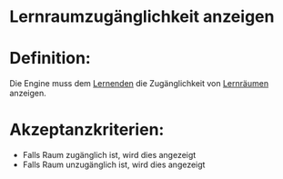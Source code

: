# Lernraumzugänglichkeit anzeigen


# Definition:

Die Engine muss dem [Lernenden](Lernende-GE.md) die Zugänglichkeit von [Lernräumen](Lernraum-GE.md) anzeigen.


# Akzeptanzkriterien:
- Falls Raum zugänglich ist, wird dies angezeigt
- Falls Raum unzugänglich ist, wird dies angezeigt

